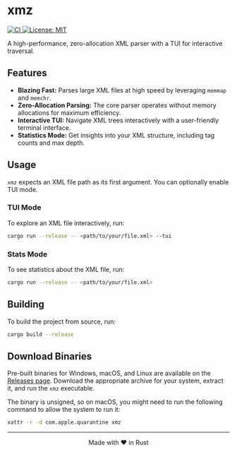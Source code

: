 # xmz

<p>
  <a href="https://github.com/ioma8/xmz/actions/workflows/ci.yml">
    <img src="https://github.com/ioma8/xmz/actions/workflows/ci.yml/badge.svg" alt="CI">
  </a>
  <a href="https://opensource.org/licenses/MIT">
    <img src="https://img.shields.io/badge/License-MIT-yellow.svg" alt="License: MIT">
  </a>
</p>

A high-performance, zero-allocation XML parser with a TUI for interactive traversal.

## Features

- **Blazing Fast:** Parses large XML files at high speed by leveraging `memmap` and `memchr`.
- **Zero-Allocation Parsing:** The core parser operates without memory allocations for maximum efficiency.
- **Interactive TUI:** Navigate XML trees interactively with a user-friendly terminal interface.
- **Statistics Mode:** Get insights into your XML structure, including tag counts and max depth.

## Usage

`xmz` expects an XML file path as its first argument. You can optionally enable TUI mode.

### TUI Mode

To explore an XML file interactively, run:

```sh
cargo run --release -- <path/to/your/file.xml> --tui
```

### Stats Mode

To see statistics about the XML file, run:

```sh
cargo run --release -- <path/to/your/file.xml>
```

## Building

To build the project from source, run:

```sh
cargo build --release
```

## Download Binaries

Pre-built binaries for Windows, macOS, and Linux are available on the [Releases page](https://github.com/ioma8/xmz/releases). Download the appropriate archive for your system, extract it, and run the `xmz` executable.

The binary is unsigned, so on macOS, you might need to run the following command to allow the system to run it:
```sh
xattr -r -d com.apple.quarantine xmz
```

---
<p align="center">Made with ❤️ in Rust</p>
